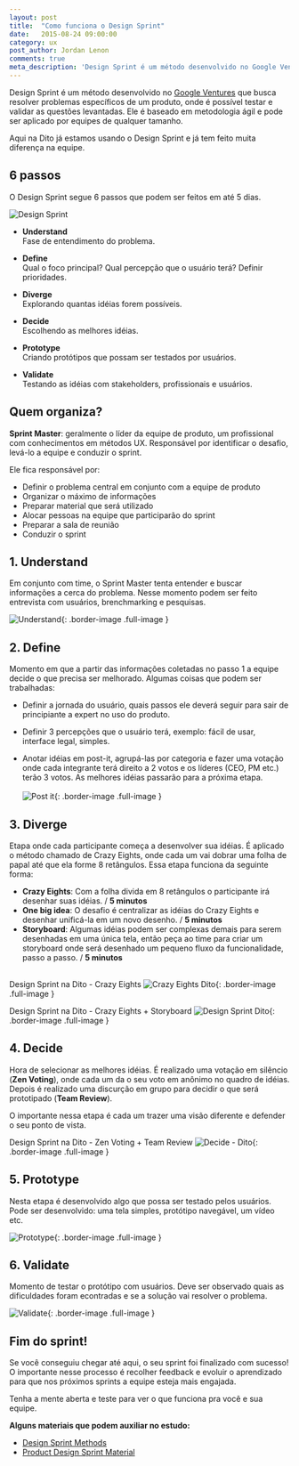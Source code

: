 ```yaml
---
layout: post
title:  "Como funciona o Design Sprint"
date:   2015-08-24 09:00:00
category: ux
post_author: Jordan Lenon
comments: true
meta_description: 'Design Sprint é um método desenvolvido no Google Ventures que busca resolver problemas específicos de um produto'
---
```


Design Sprint é um método desenvolvido no [Google Ventures](http://gv.com/) que busca resolver problemas específicos de um produto, onde é possível testar e validar as questões levantadas. Ele é baseado em metodologia ágil e pode ser aplicado por equipes de qualquer tamanho.

Aqui na Dito já estamos usando o Design Sprint e já tem feito muita diferença na equipe.

## 6 passos
O Design Sprint segue 6 passos que podem ser feitos em até 5 dias.

![Design Sprint](http://dito.com.br/wp-content/uploads/2015/08/home-DS-flow-ill.png)

* **Understand**
  <br />
  Fase de entendimento do problema.

* **Define**
  <br />
  Qual o foco principal? Qual percepção que o usuário terá? Definir prioridades.

* **Diverge**
  <br />
  Explorando quantas idéias forem possíveis.

* **Decide**
  <br />
  Escolhendo as melhores idéias.

* **Prototype**
  <br />
  Criando protótipos que possam ser testados por usuários.

* **Validate**
  <br />
  Testando as idéias com stakeholders, profissionais e usuários.

## Quem organiza?
**Sprint Master**: geralmente o líder da equipe de produto, um profissional com conhecimentos em métodos UX. Responsável por identificar o desafio, levá-lo a equipe e conduzir o sprint.

Ele fica responsável por:

* Definir o problema central em conjunto com a equipe de produto
* Organizar o máximo de informações
* Preparar material que será utilizado
* Alocar pessoas na equipe que participarão do sprint
* Preparar a sala de reunião
* Conduzir o sprint

## 1. Understand
Em conjunto com time, o Sprint Master tenta entender e buscar informações a cerca do problema. Nesse momento podem ser feito entrevista com usuários, brenchmarking e pesquisas.

![Understand](http://dito.com.br/wp-content/uploads/2015/08/understand.jpg){: .border-image .full-image }

## 2. Define
Momento em que a partir das informações coletadas no passo 1 a equipe decide o que precisa ser melhorado. Algumas coisas que podem ser trabalhadas:

* Definir a jornada do usuário, quais passos ele deverá seguir para sair de principiante a expert no uso do produto.

* Definir 3 percepções que o usuário terá, exemplo: fácil de usar, interface legal, simples.

* Anotar idéias em post-it, agrupá-las por categoria e fazer uma votação onde  cada integrante terá direito a 2 votos e os líderes (CEO, PM etc.) terão 3 votos. As melhores idéias passarão para a próxima etapa.<br/><br/>
![Post it](http://dito.com.br/wp-content/uploads/2015/08/postit.jpg){: .border-image .full-image }

## 3. Diverge
Etapa onde cada participante começa a desenvolver sua idéias. É aplicado o método chamado de Crazy Eights, onde cada um vai dobrar uma folha de papal até que ela forme 8 retângulos. Essa etapa funciona da seguinte forma:

* **Crazy Eights**: Com a folha divida em 8 retângulos o participante irá desenhar suas idéias. / **5 minutos**
* **One big idea**: O desafio é centralizar as idéias do Crazy Eights e desenhar unificá-la em um novo desenho. / **5 minutos**
* **Storyboard**: Algumas idéias podem ser complexas demais para serem desenhadas em uma única tela, então peça ao time para criar um storyboard onde será desenhado um pequeno fluxo da funcionalidade, passo a passo. / **5 minutos**<br/><br/>

Design Sprint na Dito - Crazy Eights
![Crazy Eights Dito](http://dito.com.br/wp-content/uploads/2015/08/11960176_1036979569668228_2957416587285452414_n.jpg){: .border-image .full-image }

Design Sprint na Dito - Crazy Eights + Storyboard
![Design Sprint Dito](http://dito.com.br/wp-content/uploads/2015/08/11949499_1036979629668222_1762903283606702928_n.jpg){: .border-image .full-image }

## 4. Decide
Hora de selecionar as melhores idéias. É realizado uma votação em silêncio (**Zen Voting**), onde cada um da o seu voto em anônimo no quadro de idéias. Depois é realizado uma discurção em grupo para decidir o que será prototipado (**Team Review**).

O importante nessa etapa é cada um trazer uma visão diferente e defender o seu ponto de vista.

Design Sprint na Dito - Zen Voting + Team Review
![Decide - Dito](http://dito.com.br/wp-content/uploads/2015/08/11035837_1036979573001561_5757982447396068927_n.jpg){: .border-image .full-image }

## 5. Prototype
Nesta etapa é desenvolvido algo que possa ser testado pelos usuários. Pode ser desenvolvido: uma tela simples, protótipo navegável, um vídeo etc.

![Prototype](http://dito.com.br/wp-content/uploads/2015/08/prototype.jpg){: .border-image .full-image }

## 6. Validate
Momento de testar o protótipo com usuários. Deve ser observado quais as dificuldades foram econtradas e se a solução vai resolver o problema.

![Validate](http://dito.com.br/wp-content/uploads/2015/08/validate.jpg){: .border-image .full-image }

## Fim do sprint!
Se você conseguiu chegar até aqui, o seu sprint foi finalizado com sucesso! O importante nesse processo é recolher feedback e evoluir o aprendizado para que nos próximos sprints a equipe esteja mais engajada.

Tenha a mente aberta e teste para ver o que funciona pra você e sua equipe.

**Alguns materiais que podem auxiliar no estudo:**

* [Design Sprint Methods](https://developers.google.com/design-sprint/downloads/DesignSprintMethods.pdf)
* [Product Design Sprint Material](https://github.com/thoughtbot/design-sprint)
